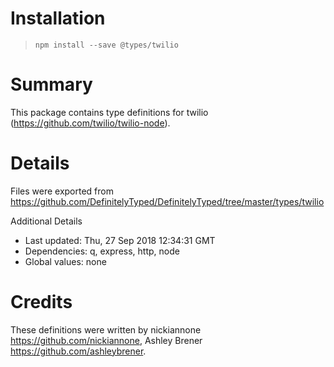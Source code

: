 # Installation
> `npm install --save @types/twilio`

# Summary
This package contains type definitions for twilio (https://github.com/twilio/twilio-node).

# Details
Files were exported from https://github.com/DefinitelyTyped/DefinitelyTyped/tree/master/types/twilio

Additional Details
 * Last updated: Thu, 27 Sep 2018 12:34:31 GMT
 * Dependencies: q, express, http, node
 * Global values: none

# Credits
These definitions were written by nickiannone <https://github.com/nickiannone>, Ashley Brener <https://github.com/ashleybrener>.
